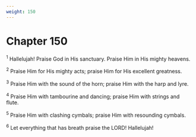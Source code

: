 ```yaml
---
weight: 150
---
```


# Chapter 150

<sup>1</sup> Hallelujah! Praise God in His sanctuary. Praise Him in His mighty heavens. 

<sup>2</sup> Praise Him for His mighty acts; praise Him for His excellent greatness. 

<sup>3</sup> Praise Him with the sound of the horn; praise Him with the harp and lyre. 

<sup>4</sup> Praise Him with tambourine and dancing; praise Him with strings and flute. 

<sup>5</sup> Praise Him with clashing cymbals; praise Him with resounding cymbals. 

<sup>6</sup> Let everything that has breath praise the LORD! Hallelujah!

